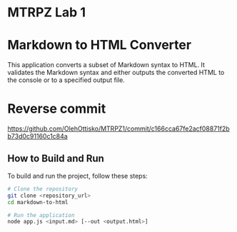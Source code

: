 # MTRPZ Lab 1
# Markdown to HTML Converter

This application converts a subset of Markdown syntax to HTML. It validates the Markdown syntax and either outputs the converted HTML to the console or to a specified output file.

# Reverse commit
https://github.com/OlehOttisko/MTRPZ1/commit/c166cca67fe2acf08871f2bb73d0c91160c1c84a

## How to Build and Run

To build and run the project, follow these steps:

```bash
# Clone the repository
git clone <repository_url>
cd markdown-to-html

# Run the application
node app.js <input.md> [--out <output.html>]
